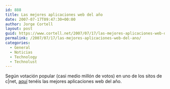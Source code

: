 ```yaml
---
id: 888
title: Las mejores aplicaciones web del año
date: 2007-07-17T09:47:30+00:00
author: Jorge Cortell
layout: post
guid: https://www.cortell.net/2007/07/17/las-mejores-aplicaciones-web-del-ano/
permalink: /2007/07/17/las-mejores-aplicaciones-web-del-ano/
categories:
  - General
  - Noticias
  - Technology
  - Technolust
---
```

Según votación popular (casi medio millón de votos) en uno de los sitos de c|net, <a target="_blank" title="Webware" href="https://www.webware.com/html/ww/100.html">aquí­</a> tenéis las mejores aplicaciones web del año.